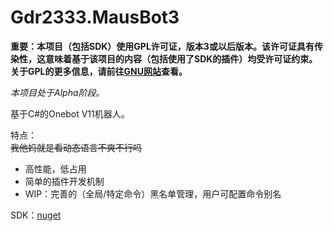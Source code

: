 # Gdr2333.MausBot3

**重要：本项目（包括SDK）使用GPL许可证，版本3或以后版本。该许可证具有传染性，这意味着基于该项目的内容（包括使用了SDK的插件）均受许可证约束。关于GPL的更多信息，请前往[GNU网站](https://www.gnu.org/licenses/licenses.html)查看。**

*本项目处于Alpha阶段。*

基于C#的Onebot V11机器人。

特点：<br/>
~~我他妈就是看动态语言不爽不行吗~~
- 高性能，低占用
- 简单的插件开发机制
- WIP：完善的（全局/特定命令）黑名单管理，用户可配置命令别名

SDK：[nuget](https://www.nuget.org/packages/Gdr2333.MausBot3.PluginSdk/)
